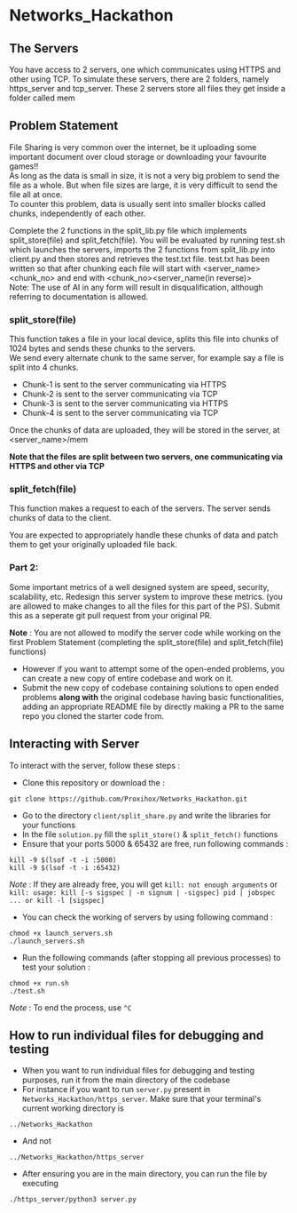 # Networks_Hackathon

## The Servers
 You have access to 2 servers, one which communicates using HTTPS and other using TCP. To simulate these servers, there are 2 folders, namely https_server and tcp_server. These 2 servers store all files they get inside a folder called mem


## Problem Statement
File Sharing is very common over the internet, be it uploading some important document over cloud storage or downloading your favourite games!!</br>
As long as the data is small in size, it is not a very big problem to send the file as a whole. But when file sizes are large, it is very difficult to send the file all at once.</br>
To counter this problem, data is usually sent into smaller blocks called chunks, independently of each other.


Complete the 2 functions in the split_lib.py file which implements split_store(file) and split_fetch(file). You will be evaluated by running test.sh which launches the servers, imports the 2 functions from split_lib.py into client.py and then stores and retrieves the test.txt file. test.txt has been written so that after chunking each file will start with <server_name><chunk_no> and end with <chunk_no><server_name(in reverse)></br>
Note: The use of AI in any form will result in disqualification, although referring to documentation is allowed.

### split_store(file)
This function takes a file in your local device, splits this file into chunks of 1024 bytes and sends these chunks to the servers.</br>
We send every alternate chunk to the same server, for example say a file is split into 4 chunks.
* Chunk-1 is sent to the server communicating via HTTPS
* Chunk-2 is sent to the server communicating via TCP
* Chunk-3 is sent to the server communicating via HTTPS
* Chunk-4 is sent to the server communicating via TCP

Once the chunks of data are uploaded, they will be stored in the server, at <server_name>/mem

**Note that the files are split between two servers, one communicating via HTTPS and other via TCP**

### split_fetch(file)
This function makes a request to each of the servers. The server sends chunks of data to the client.

You are expected to appropriately handle these chunks of data and patch them to get your originally uploaded file back.

### Part 2:
Some important metrics of a well designed system are speed, security, scalability, etc. Redesign this server system to improve these metrics. (you are allowed to make changes to all the files for this part of the PS). Submit this as a seperate git pull request from your original PR. 

**Note** : You are not allowed to modify the server code while working on the first Problem Statement (completing the split_store(file) and split_fetch(file) functions)<br>

* However if you want to attempt some of the open-ended problems, you can create a new copy of entire codebase and work on it.
* Submit the new copy of codebase containing solutions to open ended problems **along with** the original codebase having basic functionalities, adding an appropriate README file by directly making a PR to the same repo you cloned the starter code from.

## Interacting with Server
To interact with the server, follow these steps :
* Clone this repository or download the  : 
```
git clone https://github.com/Proxihox/Networks_Hackathon.git
```
* Go to the directory `client/split_share.py` and write the libraries for your functions
* In the file `solution.py` fill the `split_store()` & `split_fetch()` functions
* Ensure that your ports 5000 & 65432 are free, run following commands :
```
kill -9 $(lsof -t -i :5000)
kill -9 $(lsof -t -i :65432)
```
*Note* : If they are already free, you will get `kill: not enough arguments` or `kill: usage: kill [-s sigspec | -n signum | -sigspec] pid | jobspec ... or kill -l [sigspec]`
* You can check the working of servers by using following command :
```
chmod +x launch_servers.sh
./launch_servers.sh
```
* Run the following commands (after stopping all previous processes) to test your solution :
```
chmod +x run.sh
./test.sh
```
*Note* : To end the process, use `^C`

## How to run individual files for debugging and testing
* When you want to run individual files for debugging and testing purposes, run it from the main directory of the codebase
* For instance if you want to run `server.py` present in `Networks_Hackathon/https_server`. Make sure that your terminal's current working directory is 
```
../Networks_Hackathon
```
* And not
```
../Networks_Hackathon/https_server
```
* After ensuring you are in the main directory, you can run the file by executing
```
./https_server/python3 server.py
```
